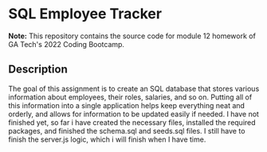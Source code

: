 
# SQL Employee Tracker #

**Note:** This repository contains the source code for module 12 homework of GA Tech's 2022 Coding Bootcamp.

## Description ##

The goal of this assignment is to create an SQL database that stores various information about employees, their roles, salaries, and so on.  Putting all of this information into a single application helps keep everything neat and orderly, and allows 
for information to be updated easily if needed.  I have not finished yet, so far i have created the necessary files, installed the required packages, and finished the schema.sql and seeds.sql files.  I still have to finish the server.js logic, which i will finish when I have time.